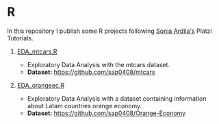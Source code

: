 # R

In this repository I publish some R projects following [Sonia Ardila's](https://github.com/sap0408) Platzi Tutorials.
   
1. [EDA_mtcars.R](https://github.com/japoveda10/datascience/blob/master/3.%20R/EDA_mtcars.R) <br>
   - Exploratory Data Analysis with the mtcars dataset.
   - <b>Dataset:</b> https://github.com/sap0408/mtcars
   
2. [EDA_orangeec.R](https://github.com/japoveda10/datascience/blob/master/3.%20R/EDA_orangeec.R)
   - Exploratory Data Analysis with a dataset containing information about Latam countries orange economy.
   - <b>Dataset:</b> https://github.com/sap0408/Orange-Economy
